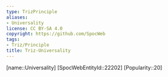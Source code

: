 ```yaml
---
type: TrizPrinciple
aliases:
- Universality
license: CC BY-SA 4.0
copyright: https://github.com/SpocWeb
tags: 
- Triz/Principle
title: Triz-Universality
---
```

[name::Universality]
[SpocWebEntityId::22202]
[Popularity::20]



